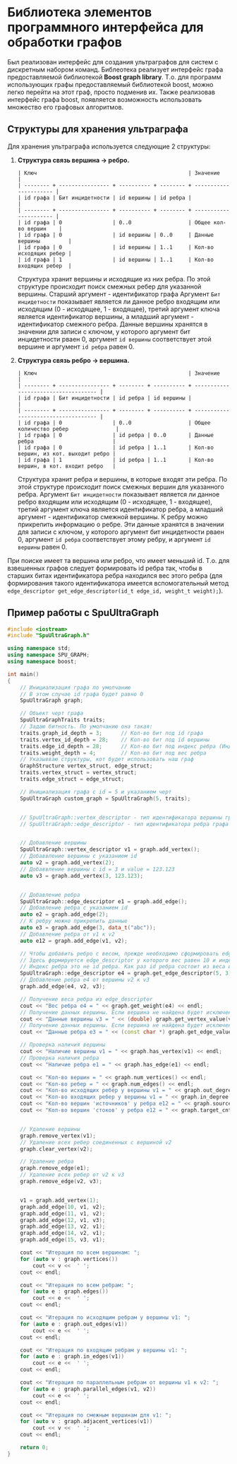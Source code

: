 Библиотека элементов программного интерфейса для обработки графов
=================================================================

Был реализован интерфейс для создания ультраграфов для 
систем с дискретным набором команд. 
Библеотека реализует интерфейс графа предоставляемой библиотекой 
**Boost graph library**. 
Т.о. для программ использующих графы предоставляемый библиотекой boost, 
можно легко перейти на этот граф, просто подменив их. 
Также реализовав интерфейс графа boost, 
появляется возможность использовать множество его графовых алгоритмов.


## Структуры для хранения ультраграфа

Для хранения ультраграфа используется следующие 2 структуры:

1.  **Структура связь вершина -> ребро.** 

    ```
    | Ключ                                                | Значение               |
    | -------- + ---------------- + ---------- + -------- + ---------------------- |
    | id графа | Бит инцидетности | id вершины | id ребра |                        |
    | -------- + ---------------- + ---------- + -------- + ---------------------- |
    | id графа | 0                | 0..0                  | Общее кол-во вершин    |  
    | id графа | 0                | id вершины | 0..0     | Данные вершины         | 
    | id графа | 0                | id вершины | 1..1     | Кол-во исходящих ребер | 
    | id графа | 1                | id вершины | 1..1     | Кол-во входящих ребер  |
    ```
    
    Структура хранит вершины и исходящие из них ребра. 
    По этой структуре происходит поиск смежных ребер для указанной вершины.
    Старший аргумент  - идентификатор графа
    Аргумент `Бит инцидетности` показывает является ли 
    данное ребро входящим или исходящим (0 - исходящее, 1 - входящее),
    третий аргумент ключа является идентификатор вершины, 
    а младший аргумент - идентификатор смежного ребра. 
    Данные вершины хранятся в значении для записи с ключом, 
    у которого аргумент бит инцидетности рваен 0, 
    аргумент `id вершины` соответствует этой вершине 
    и аргумент `id ребра` равен 0.

2.  **Структура связь ребро -> вершина.**

    ```
    | Ключ                                                | Значение                             |
    | -------- + ---------------- + -------- + ---------- + ------------------------------------ |
    | id графа | Бит инцидетности | id ребра | id вершины |                                      |
    | -------- + ---------------- + -------- + ---------- + ------------------------------------ |
    | id графа | 0                | 0..0                  | Общее количество ребер               | 
    | id графа | 0                | id ребра | 0..0       | Данные ребра                         | 
    | id графа | 0                | id ребра | 1..1       | Кол-во вершин, из кот. выходит ребро | 
    | id графа | 1                | id ребра | 1..1       | Кол-во вершин, в кот. входит ребро   |
    ```

    Структура хранит ребра и вершины, в которые входят эти ребра. 
    По этой структуре происходит поиск смежных вершин для указанного ребра.
    Аргумент `Бит инцидетности` показывает является ли 
    данное ребро входящим или исходящим (0 - исходящее, 1 - входящее),
    третий аргумент ключа является идентификатор ребра, 
    а младший аргумент - идентификатор смежной вершины. 
    К ребру можно прикрепить информацию о ребре. 
    Эти данные хранятся в значении для записи с ключом, 
    у которого аргумент бит инцидетности рваен 0, 
    аргумент `id ребра` соответствует этому ребру,
    и аргумент `id вершины` равен 0.

При поиске имеет та вершина или ребро, что имеет меньший id. 
Т.о. для взвешенных графов следует формировать id ребра так, 
чтобы в старших битах идентификатора ребра находился вес этого ребра
(для формирования такого идентификатора имеется вспомогательный метод 
`edge_descriptor get_edge_descriptor(id_t edge_id, weight_t weight);`).


## Пример работы с SpuUltraGraph

```c++
#include <iostream>
#include "SpuUltraGraph.h"

using namespace std;
using namespace SPU_GRAPH;
using namespace boost;

int main()
{
    // Инициализация графа по умолчанию
    // В этом случае id графа будет равно 0
    SpuUltraGraph graph;

    // Объект черт графа
    SpuUltraGraphTraits traits;
    // Задаю битность. По умолчанию она такая:
    traits.graph_id_depth = 3;      // Кол-во бит под id графа
    traits.vertex_id_depth = 28;    // Кол-во бит под id вершины
    traits.edge_id_depth = 28;      // Кол-во бит под индекс ребра (Индекс ребра НЕ id ребра. id ребра состоит из веса и индекса)
    traits.weight_depth = 4;        // Кол-во бит под вес ребра
    // Указывваю структуры, кот будет использовать наш граф
    GraphStructure vertex_struct, edge_struct;
    traits.vertex_struct = vertex_struct;
    traits.edge_struct = edge_struct;

    // Инициализация графа с id = 5 и указанием черт
    SpuUltraGraph custom_graph = SpuUltraGraph(5, traits);


    // SpuUltraGraph::vertex_descriptor - тип идентификатора вершины графа (unsigned long)
    // SpuUltraGraph::edge_descriptor - тип идентификатора ребра графа (unsigned long)


    // Добавление вершины
    SpuUltraGraph::vertex_descriptor v1 = graph.add_vertex();
    // Добаввление вершины с указанием id
    auto v2 = graph.add_vertex(2);
    // Добаввление вершины с id = 3 и value = 123.123
    auto v3 = graph.add_vertex(3, 123.123);


    // Добавление ребра
    SpuUltraGraph::edge_descriptor e1 = graph.add_edge();
    // Добавление ребра с указанием id
    auto e2 = graph.add_edge(2);
    // К ребру можно прикрепить данные
    auto e3 = graph.add_edge(3, data_t("abc"));
    // Добавление ребра от v1 к v2
    auto e12 = graph.add_edge(v1, v2);

    // Чтобы добавить ребро с весом, прежде необходимо сформировать edge_descriptor.
    // Здесь формируется edge_descriptor у которого вес равен 10 и индекс ребра равен 5.
    // Индекс ребра это не id ребра. Как раз id ребра состоит из веса и индекса.
    SpuUltraGraph::edge_descriptor e4 = graph.get_edge_descriptor(5, 3);
    // Добавление ребра e4 от вершины v2 к v3
    graph.add_edge(e4, v2, v3);

    // Получение веса ребра из edge_descriptor
    cout << "Вес ребра e4 = " << graph.get_weight(e4) << endl;
    // Получение данных вершины. Если вершина не найдена будет исключение
    cout << "Данные вершины v3 = " << (double) graph.get_vertex_value(v3) << endl;
    // Получение данных вершины. Если вершина не найдена будет исключение
    cout << "Данные ребра e3 = " << (const char *) graph.get_edge_value(e3) << endl;

    // Проверка наличия вершины
    cout << "Наличие вершины v1 = " << graph.has_vertex(v1) << endl;
    // Проверка наличия ребра
    cout << "Наличие ребра е1 = " << graph.has_edge(e1) << endl;

    cout << "Кол-во вершин = " << graph.num_vertices() << endl;
    cout << "Кол-во ребер = " << graph.num_edges() << endl;
    cout << "Кол-во исходящих ребер у вершины v1 = " << graph.out_degree(v1) << endl;
    cout << "Кол-во входящих ребер у вершины v1 = " << graph.in_degree(v1) << endl;
    cout << "Кол-во вершин 'источников' у ребра e12 = " << graph.source_cnt(e12) << endl;
    cout << "Кол-во вершин 'стоков' у ребра e12 = " << graph.target_cnt(e12) << endl;


    // Удаление вершины
    graph.remove_vertex(v1);
    // Удаление всех ребер соединенных с вершиной v2
    graph.clear_vertex(v2);

    // Удаление ребра
    graph.remove_edge(e1);
    // Удаление всех ребер от v2 к v3
    graph.remove_edge(v2, v3);


    v1 = graph.add_vertex(1);
    graph.add_edge(10, v1, v2);
    graph.add_edge(11, v1, v2);
    graph.add_edge(12, v1, v3);
    graph.add_edge(13, v2, v1);
    graph.add_edge(14, v2, v1);
    graph.add_edge(15, v3, v1);

    cout << "Итерация по всем вершинам: ";
    for (auto v : graph.vertices())
        cout << v <<  ' ';
    cout << endl;

    cout << "Итерация по всем ребрам: ";
    for (auto e : graph.edges())
        cout << e <<  ' ';
    cout << endl;

    cout << "Итерация по исходящим ребрам у вершины v1: ";
    for (auto e : graph.out_edges(v1))
        cout << e <<  ' ';
    cout << endl;

    cout << "Итерация по входящим ребрам у вершины v1: ";
    for (auto e : graph.in_edges(v1))
        cout << e <<  ' ';
    cout << endl;

    cout << "Итерация по параллельным ребрам от вершины v1 к v2: ";
    for (auto e : graph.parallel_edges(v1, v2))
        cout << e <<  ' ';
    cout << endl;

    cout << "Итерация по смежным вершинам для v1: ";
    for (auto v : graph.adjacent_vertices(v1))
        cout << v <<  ' ';
    cout << endl;

    return 0;
}
```
